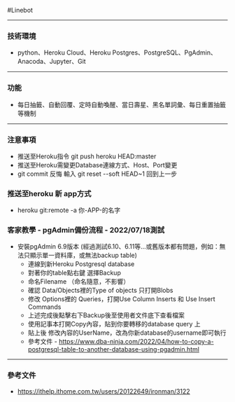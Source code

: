 #Linebot
___
### 技術環境

- python、Heroku Cloud、Heroku Postgres、PostgreSQL、PgAdmin、Anacoda、Jupyter、Git
___
### 功能 
- 每日抽籤、自動回覆、定時自動喚醒、當日壽星、黑名單詞彙、每日重置抽籤等機制
___
### 注意事項
- 推送至Heroku指令 git push heroku HEAD:master
- 推送至Heroku需變更Database連線方式、Host、Port變更
- git commit 反悔 輸入 git reset --soft HEAD~1 回到上一步

### 推送至heroku 新 app方式
- heroku git:remote -a 你-APP-的名字

### 客家教學 - pgAdmin備份流程 - 2022/07/18測試
- 安裝pgAdmin 6.9版本 
(經過測試6.10、6.11等...或舊版本都有問題，例如：無法只顯示單一資料庫，或無法backup table) 
   - 連線到新Heroku Postgresql database
   - 對著你的table點右鍵 選擇Backup
   - 命名Filename （命名隨意，不影響）
   - 確認 Data/Objects裡的Type of objects 只打開Blobs
   - 修改 Options裡的 Queries，打開Use Column Inserts 和 Use Insert Commands
   - 上述完成後點擊右下Backup後至使用者文件底下查看檔案
   - 使用記事本打開Copy內容，貼到你要轉移的database query 上
   - 貼上後 修改內容的UserName，改為你新database的username即可執行
   - 參考文件 - https://www.dba-ninja.com/2022/04/how-to-copy-a-postgresql-table-to-another-database-using-pgadmin.html
---
### 參考文件
- https://ithelp.ithome.com.tw/users/20122649/ironman/3122